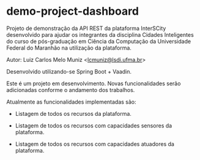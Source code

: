 # demo-project-dashboard

Projeto de demonstração da API REST da plataforma InterSCity desenvolvido para ajudar os integrantes da disciplina 
Cidades Inteligentes do curso de pós-graduação em Ciência da Computação da Universidade Federal do Maranhão
na utilização da plataforma.

Autor: Luiz Carlos Melo Muniz &lt;lcmuniz@lsdi.ufma.br>

Desenvolvido utilizando-se Spring Boot + Vaadin.

Este é um projeto em desenvolvimento. Novas funcionalidades serão adicionadas conforme o andamento dos trabalhos.

Atualmente as funcionalidades implementadas são:

* Listagem de todos os recursos da plataforma.

* Listagem de todos os recursos com capacidades sensores da plataforma.

* Listagem de todos os recursos com capacidades atuadores da plataforma.

